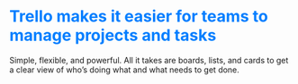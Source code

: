 <h1 style="color: #007FFF">Trello makes it easier for teams to manage projects and tasks</h1>
<p>Simple, flexible, and powerful. All it takes are boards, lists, and cards to get a clear view of who’s doing what and what needs to get done.</p>
